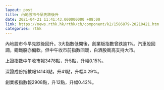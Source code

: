 ```yaml
---
layout: post
title: 內地股市今早先跌後升
date: 2021-04-21 11:41:43.000000000 +08:00
link: https://news.rthk.hk/rthk/ch/component/k2/1586879-20210421.htm
categories: rthk
---
```


內地股市今早先跌後回升。3大指數低開後，創業板指數曾跌逾1%。汽車股回調，鋼鐵股亦偏軟。但中午收市前指數回暖，白酒股衝高支持大市。

上證指數中午收市報3478點，升5點，升幅0.15%。

深證成份指數報14143點，升41點，升幅0.29%。

創業板指數報2908點，升12點，升幅0.42%。
